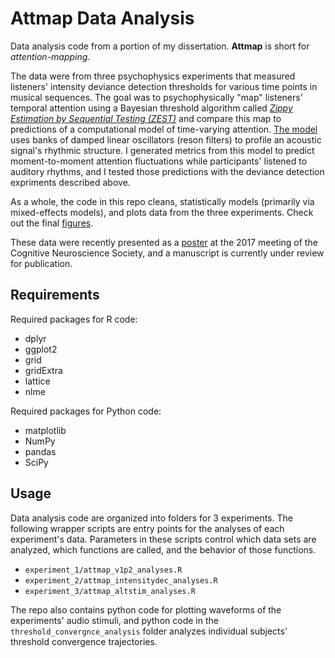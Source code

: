 # Attmap Data Analysis
Data analysis code from a portion of my dissertation. **Attmap** is short for *attention-mapping*.

The data were from three psychophysics experiments that measured listeners' intensity deviance detection thresholds for various time points in musical sequences. The goal was to psychophysically "map" listeners' temporal attention using a Bayesian threshold algorithm called [*Zippy Estimation by Sequential Testing (ZEST)*](https://bkhurley.github.io/assets/King-Smith_etal_1994_VisionRes.pdf) and compare this map to predictions of a computational model of time-varying attention. [The model](https://bkhurley.github.io/assets/Tomic&Janata_JASA_2008.pdf) uses banks of damped linear oscillators (reson filters) to profile an acoustic signal's rhythmic structure. I generated metrics from this model to predict moment-to-moment attention fluctuations while participants' listened to auditory rhythms, and I tested those predictions with the deviance detection expriments described above.

As a whole, the code in this repo cleans, statistically models (primarily via mixed-effects models), and plots data from the three experiments. Check out the final [figures](/figures/).

These data were recently presented as a [poster](https://bkhurley.github.io/assets/hurley_cns2017_poster.pdf) at the 2017 meeting of the Cognitive Neuroscience Society, and a manuscript is currently under review for publication.

## Requirements
Required packages for R code:
- dplyr
- ggplot2
- grid
- gridExtra
- lattice
- nlme

Required packages for Python code:
- matplotlib
- NumPy
- pandas
- SciPy

## Usage
Data analysis code are organized into folders for 3 experiments. The following wrapper scripts are entry points for the analyses of each experiment's data. Parameters in these scripts control which data sets are analyzed, which functions are called, and the behavior of those functions.
- `experiment_1/attmap_v1p2_analyses.R`
- `experiment_2/attmap_intensitydec_analyses.R`
- `experiment_3/attmap_altstim_analyses.R` 

The repo also contains python code for plotting waveforms of the experiments' audio stimuli, and python code in the `threshold_convergnce_analysis` folder analyzes individual subjects' threshold convergence trajectories.
